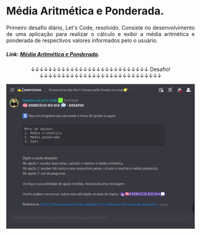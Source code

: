 # Média Aritmética e Ponderada.

<p style="text-align: justify">
    Primeiro desafio diário, Let's Code, resolvido. Consiste no desenvolvimento de uma aplicação para realizar o cálculo e exibir a média aritmética e ponderada de respectivos valores informados pelo o usuário.
</p>

##### Link: [Média Aritmética e Ponderada](https://pablofilipe.github.io/media_aritmetica_ponderada/menu.html).

<p align="center" dir="auto">
    &darr;&darr;&darr;&darr;&darr;&darr;&darr;&darr;&darr;&darr;&darr;&darr;&darr;&darr;&darr;&darr;&darr;&darr;&darr;&darr;&darr;&darr;&darr;&darr;&darr;&darr;&darr; Desafio! &darr;&darr;&darr;&darr;&darr;&darr;&darr;&darr;&darr;&darr;&darr;&darr;&darr;&darr;&darr;&darr;&darr;&darr;&darr;&darr;&darr;&darr;&darr;&darr;&darr;&darr;&darr;&darr;
</p>

<div align="center" dir="auto">
    <img src="img/desafio_lets_code.png" alt="Desafio diário Let's Code">
</div>